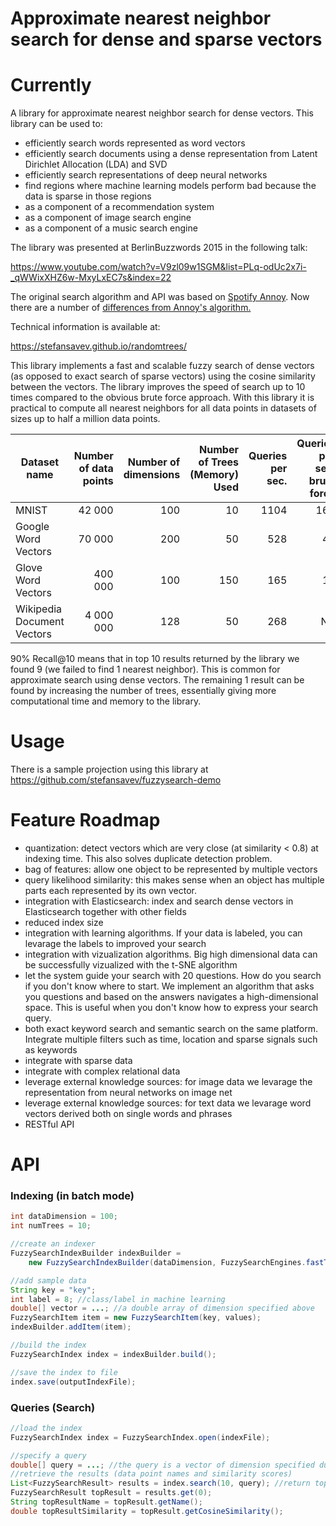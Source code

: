
# Approximate nearest neighbor search for dense and sparse vectors

# Currently

A library for approximate nearest neighbor search for dense vectors. This library can be used to:

* efficiently search words represented as word vectors
* efficiently search documents using a dense representation from Latent Dirichlet Allocation (LDA) and SVD
* efficiently search representations of deep neural networks
* find regions where machine learning models perform bad because the data is sparse in those regions
* as a component of a recommendation system
* as a component of image search engine
* as a component of a music search engine

The library was presented at BerlinBuzzwords 2015 in the following talk:

https://www.youtube.com/watch?v=V9zl09w1SGM&list=PLq-odUc2x7i-_qWWixXHZ6w-MxyLxEC7s&index=22

The original search algorithm and API was based on [Spotify Annoy](https://github.com/spotify/annoy). Now there are a number of [differences from Annoy's algorithm.](docs/DifferencesFromAnnoy.md)

Technical information is available at:

https://stefansavev.github.io/randomtrees/

This library implements a fast and scalable fuzzy search of dense vectors (as opposed to exact search of sparse vectors) using the cosine similarity between the vectors. The library improves the speed of search up to 10 times compared to the
obvious brute force approach. With this library it is practical to compute all nearest neighbors
for all data points in datasets of sizes up to half a million data points.

| Dataset name               | Number of data points |  Number of dimensions | Number of Trees (Memory) Used | Queries per sec. | Queries per sec. brute force | Recall@10|
| -------------------------- | --------------------: | ---------------------:| -----------------------------:| ----------------:|-----------------------------:|---------:|
| MNIST                      | 42 000                |  100                  | 10                            | 1104             | 164                          | 91.5%    |
| Google Word Vectors        | 70 000                |  200                  | 50                            | 528              | 49                           | 91.0%    |
| Glove Word Vectors         | 400 000               |  100                  | 150                           | 165              | 18                           | 90.9%    |
| Wikipedia Document Vectors | 4 000 000             |  128                  | 50                            | 268              | NA                           | 85.6%    |

90% Recall@10 means that in top 10 results returned by the library we found 9 (we failed to find 1 nearest neighbor). This is common for approximate search using
dense vectors. The remaining 1 result can be found by increasing the number of trees, essentially giving more computational time and memory to the library.


# Usage

There is a sample projection using this library at https://github.com/stefansavev/fuzzysearch-demo

# Feature Roadmap

* quantization: detect vectors which are very close (at similarity < 0.8) at indexing time. This also solves duplicate detection problem.
* bag of features: allow one object to be represented by multiple vectors
* query likelihood similarity: this makes sense when an object has multiple parts each represented by its own vector.
* integration with Elasticsearch: index and search dense vectors in Elasticsearch together with other fields
* reduced index size
* integration with learning algorithms. If your data is labeled, you can levarage the labels to improved your search
* integration with vizualization algorithms. Big high dimensional data can be successfully vizualized with the t-SNE algorithm
* let the system guide your search with 20 questions. How do you search if you don't know where to start. We implement an algorithm that asks you questions and based on the answers navigates a high-dimensional space. This is useful when you don't know how to express your search query.
* both exact keyword search and semantic search on the same platform. Integrate multiple filters such as time, location and sparse signals such as keywords
* integrate with sparse data
* integrate with complex relational data
* leverage external knowledge sources: for image data we levarage the representation from neural networks on image net
* leverage external knowledge sources: for text data we levarage word vectors derived both on single words and phrases
* RESTful API
 

# API

### Indexing (in batch mode)

```java
int dataDimension = 100;
int numTrees = 10;

//create an indexer
FuzzySearchIndexBuilder indexBuilder =
    new FuzzySearchIndexBuilder(dataDimension, FuzzySearchEngines.fastTrees(numTrees));

//add sample data
String key = "key";
int label = 8; //class/label in machine learning
double[] vector = ...; //a double array of dimension specified above
FuzzySearchItem item = new FuzzySearchItem(key, values);
indexBuilder.addItem(item);

//build the index
FuzzySearchIndex index = indexBuilder.build();

//save the index to file
index.save(outputIndexFile);
```

### Queries (Search)

```java
//load the index
FuzzySearchIndex index = FuzzySearchIndex.open(indexFile);

//specify a query
double[] query = ...; //the query is a vector of dimension specified during indexing
//retrieve the results (data point names and similarity scores)
List<FuzzySearchResult> results = index.search(10, query); //return top 10 results
FuzzySearchResult topResult = results.get(0);
String topResultName = topResult.getName();
double topResultSimilarity = topResult.getCosineSimilarity();
```

